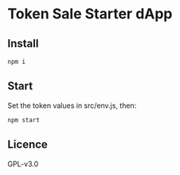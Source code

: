 # Token Sale Starter dApp

## Install

```
npm i
```

## Start

Set the token values in src/env.js, then:

```
npm start
```

## Licence

GPL-v3.0
